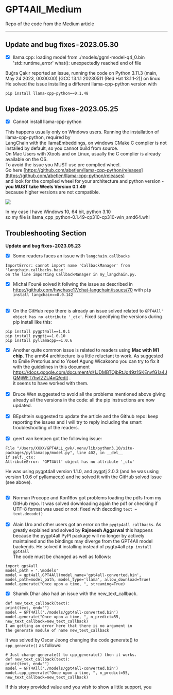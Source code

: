 # GPT4All_Medium
Repo of the code from the Medium article


---
 ## Update and bug fixes - 2023.05.30
- [x] llama.cpp: loading model from ./models/ggml-model-q4_0.bin 'std::runtime_error' what(): unexpectedly reached end of file

Buğra Çakır reported an issue, running the code on Python 3.11.3 (main, May 24 2023, 00:00:00) [GCC 13.1.1 20230511 (Red Hat 13.1.1-2)] on linux<br>
He solved the issue installing a different llama-cpp-python version with
```
pip install llama-cpp-python==0.1.48
```



 ## Update and bug fixes - 2023.05.25
- [x] Cannot install llama-cpp-python

This happens usually only on Windows users. Running the installation of llama-cpp-python, required by <br>
LangChain with the llamaEmbeddings, on windows CMake C complier is not installed by default, so you cannot build from source. <br>
On Mac Users with Xtools and on Linux, usually the C complier is already available on the OS. <br>
To avoid the issue you MUST use pre complied wheel. <br>
Go here [https://github.com/abetlen/llama-cpp-python/releases](https://github.com/abetlen/llama-cpp-python/releases)  <br> 
and look for the complied wheel for your architecture and python version - **you MUST take Weels Version 0.1.49**  <br>
because higher versions are not compatible. <br>

<img src="https://i.ibb.co/8j50gXw/issue-llama-cpp-Built-In-compiled-Wheels.jpg">

In  my case I have Windows 10, 64 bit, python 3.10 <br>
so my file is llama_cpp_python-0.1.49-cp310-cp310-win_amd64.whl <br>


## Troubleshooting Section
**Update and bug fixes - 2023.05.23**<br>
- [x] Some readers faces an issue with `langchain.callbacks` <br>
```
ImportError: cannot import name 'CallbackManager' from 'langchain.callbacks.base' 
on the line importing CallbackManager in my_langchain.py.
```
- [x] Michal Founě solved it follwing the issue as described in https://github.com/hwchase17/chat-langchain/issues/70 with
`pip install langchain==0.0.142` <br>
<br><br>
- [x] On the GitHub repo there is already an issue solved related to `GPT4All' object has no attribute '_ctx'`. Fixed specifying the versions during pip install like this:

```
pip install pygpt4all==1.0.1 
pip install pygptj==1.0.10 
pip install pyllamacpp==1.0.6
```

- [x] Another quite common issue is related to readers using **Mac with M1 chip**. The arm64 architecture is a little reluctant to work. As suggested to Emile Pretorius and to Yosef Agung Wicaksono you can try to fix it with the guidelines in this document https://docs.google.com/document/d/1JDMBTOjbRtJo49z1SKEnvfG1a4JQMjWFT7hvfZZU4vQ/edit . <br>
it seems to have worked with them.<br><br>
- [x] Bruce Wen suggested to avoid all the problems mentioned above giving already all the versions in the code: all the pip instructions are now updated.<br><br>
- [x] BEpshtein suggested to update the article and the Github repo: keep reporting the issues and I will try to reply including the smart troubleshooting of the readers.<br><br>
- [x] geert van kempen got the following issue:
```
File "/Users/XXXX/GPT4ALL_gvk/.venv/lib/python3.10/site-packages/pyllamacpp/model.py", line 402, in __del__
if self._ctx:
AttributeError: 'GPT4All' object has no attribute '_ctx'
```
He was using pygpt4all version 1.1.0, and pygptj 2.0.3 (and he was using version 1.0.6 of pyllamaccp) and he solved it with the GitHub solved Issue (see above).<br><br>
- [x] Norman Procope and Kon16ov got problems loading the pdfs from my GitHub repo. It was solved downloading again the pdf or checking if UTF-8 format was used or not: fixed with decoding `text = text.decode()` <br><br>
- [x] Alain Uro and other users got an error on the `pygtp4all callbacks`. As greatly explained and solved by **Rajneesh Aggarwal** this happens because the pygpt4all PyPI package will no longer by actively maintained and the bindings may diverge from the GPT4All model backends. He solved it installing instead of pygtp4all `pip install gpt4all` <br>
The code must be changed as well as follows:
```
import gpt4all
model_path = '.\models'
model = gpt4all.GPT4All(model_name='gpt4all-converted.bin', model_path=model_path, model_type='llama', allow_download=True)
model.generate("Once upon a time, ", streaming=True)
```
- [x] Shamik Dhar also had an issue with the new_text_callback.
```
def new_text_callback(text):
print(text, end="")
model = GPT4All('./models/gpt4all-converted.bin')
model.generate("Once upon a time, ", n_predict=55, new_text_callback=new_text_callback)
I am getting an error here that there is no argument in 
the generate module of name new_text_callback
```
It was solved by Oscar Jeong changing the code generate() to `cpp_generate()` as follows:
```
# Just change generate() to cpp_generate() then it works.
def new_text_callback(text):
print(text, end="")
model = GPT4All('./models/gpt4all-converted.bin')
model.cpp_generate("Once upon a time, ", n_predict=55, new_text_callback=new_text_callback)
```


If this story provided value and you wish to show a little support, you
